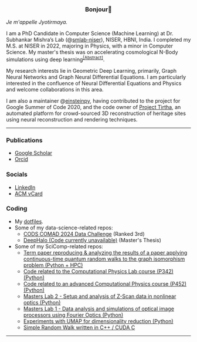 <h3 align=center>Bonjour👋</h3>

_Je m'appelle Jyotirmaya._

I am a PhD Candidate in Computer Science (Machine Learning) at Dr. Subhankar Mishra’s Lab (@[smlab-niser](https://github.com/smlab-niser/)), NISER, HBNI, India. I completed my M.S. at NISER in 2022, majoring in Physics, with a minor in Computer Science. My master's thesis was on accelerating cosmological N-Body simulations using deep learning<sup>[[Abstract]](https://dl.acm.org/doi/abs/10.1145/3570991.3571023)</sup>.

My research interests lie in Geometric Deep Learning, primarily, Graph Neural Networks and Graph Neural Differential Equations. I am particularly interested in the confluence of Neural Differential Equations and Physics and welcome collaborations in this area.

I am also a maintainer @[einsteinpy](https://github.com/einsteinpy/einsteinpy), having contributed to the project for Google Summer of Code 2020, and the code owner of [Project Tirtha](https://github.com/smlab-niser/tirtha-public/), an automated platform for crowd-sourced 3D reconstruction of heritage sites using neural reconstruction and rendering techniques.

----
### Publications
* [Google Scholar](https://scholar.google.com/citations?user=_oZOByUAAAAJ&hl=en)
* [Orcid](https://orcid.org/0000-0002-2688-9421)

### Socials
* [LinkedIn](https://www.linkedin.com/in/jshivottam/)
* [ACM vCard](https://member.acm.org/~jshivottam)

### Coding
* My [dotfiles](https://github.com/JeS24/dotfiles).
* Some of my data-science-related repos:
  * [CODS COMAD 2024 Data Challenge](https://github.com/JeS24/kaggle-cods23) (Ranked 3rd)
  * [DeepHalo (Code currently unavailable)](https://github.com/deephalo/deephalo) (Master's Thesis)
* Some of my SciComp-related repos:
  * [Term paper reproducing & analyzing the results of a paper applying continuous-time quantum random walks to the graph isomorphism problem (Python + HPC)](https://github.com/JeS24/CTQW-graph-isomorphism)
  * [Code related to the Computational Physics Lab course (P342) (Python)](https://github.com/JeS24/P342---Computational-Physics-Laboratory)
  * [Code related to an advanced Computational Physics course (P452) (Python)](https://github.com/JeS24/p452-comp-phys-all)
  * [Masters Lab 2 - Setup and analysis of Z-Scan data in nonlinear optics (Python)](https://github.com/JeS24/z_scan)
  * [Masters Lab 1 - Data analysis and simulations of optical image processors using Fourier Optics (Python)](https://github.com/JeS24/fourieroptics)
  * [Experiments with UMAP for dimensionality reduction (Python)](https://github.com/JeS24/umap-cs460)
  * [Simple Random Walk written in C++ / CUDA C](https://github.com/JeS24/RandomWalk)

<!-- TODO: Add ML projects -->

<!-- [![Typing SVG](https://readme-typing-svg.demolab.com?font=Roboto&weight=500size=24&duration=4000&pause=1000&width=435&lines=I+am+an+aspiring+Data+Scientist!)](https://git.io/typing-svg) -->
----

<!-- 

<div align=center>

### Tech stack
[![JeS24's GitHub Stats](https://github-readme-stats.vercel.app/api?username=jes24&layout=compact&theme=radical&show_icons=true&langs_count=10)](https://github.com/jes24/github-readme-stats) 

| (Courtesy of academia) | ![JeS24's Languages](https://github-readme-stats.vercel.app/api/top-langs/?username=jes24&layout=compact&theme=radical&langs_count=10) |
|:--:|:--:|
| **(A more interesting view)** | ![JeS24's Languages](https://github-readme-stats.vercel.app/api/top-langs/?username=jes24&layout=compact&theme=radical&langs_count=10&hide=jupyter%20notebook) |

<img width="500" src="https://metrics.lecoq.io/jes24" alt="Github Metrics">

![Visual Studio Code](https://img.shields.io/badge/Visual%20Studio%20Code-0078d7.svg?style=for-the-badge&logo=visual-studio-code&logoColor=white)
![Notepad++](https://img.shields.io/badge/Notepad++-90E59A.svg?style=for-the-badge&logo=notepad%2b%2b&logoColor=black)
![Replit](https://img.shields.io/badge/Replit-DD1200?style=for-the-badge&logo=Replit&logoColor=white)
![Windows Terminal](https://img.shields.io/badge/Windows%20Terminal-%234D4D4D.svg?style=for-the-badge&logo=windows-terminal&logoColor=white)
![Linux](https://img.shields.io/badge/Linux-FCC624?style=for-the-badge&logo=linux&logoColor=black)
![Windows](https://img.shields.io/badge/Windows-0078D6?style=for-the-badge&logo=windows&logoColor=white)
![Python](https://img.shields.io/badge/Python-3776AB?style=for-the-badge&logo=python&logoColor=white)
![Julia](https://img.shields.io/badge/Julia-9558B2?style=for-the-badge&logo=julia&logoColor=white)
![C++](https://img.shields.io/badge/C++-00599C?style=for-the-badge&logo=c%2B%2B&logoColor=white)
![Rust](https://img.shields.io/badge/Rust-000000?style=for-the-badge&logo=rust&logoColor=white)
![Java](https://img.shields.io/badge/java-%23ED8B00.svg?style=for-the-badge&logo=java&logoColor=white)
![Shell Script](https://img.shields.io/badge/shell_script-%23121011.svg?style=for-the-badge&logo=gnu-bash&logoColor=white)
![GitHub](https://img.shields.io/badge/github-%23121011.svg?style=for-the-badge&logo=github&logoColor=white)
![GitLab](https://img.shields.io/badge/gitlab-%23181717.svg?style=for-the-badge&logo=gitlab&logoColor=white)
![Markdown](https://img.shields.io/badge/markdown-%23000000.svg?style=for-the-badge&logo=markdown&logoColor=white)
![LaTeX](https://img.shields.io/badge/latex-%23008080.svg?style=for-the-badge&logo=latex&logoColor=white)
![Jupyter](https://img.shields.io/badge/Jupyter-%23F37626.svg?style=for-the-badge&logo=Jupyter&logoColor=white)
![PyTorch](https://img.shields.io/badge/PyTorch-%23EE4C2C.svg?style=for-the-badge&logo=PyTorch&logoColor=white)
![Lightning](https://img.shields.io/badge/-Lightning-792ee5?logo=pytorchlightning&logoColor=white&style=for-the-badge)
![TensorFlow](https://img.shields.io/badge/TensorFlow-%23FF6F00.svg?style=for-the-badge&logo=TensorFlow&logoColor=white)
![Keras](https://img.shields.io/badge/Keras-%23D00000.svg?style=for-the-badge&logo=Keras&logoColor=white)
![scikit-learn](https://img.shields.io/badge/scikit--learn-%23F7931E.svg?style=for-the-badge&logo=scikit-learn&logoColor=white)
![mlflow](https://img.shields.io/badge/mlflow-%23d9ead3.svg?style=for-the-badge&logo=numpy&logoColor=blue)
![NumPy](https://img.shields.io/badge/numpy-%23013243.svg?style=for-the-badge&logo=numpy&logoColor=white)
![SciPy](https://img.shields.io/badge/SciPy-%230C55A5.svg?style=for-the-badge&logo=scipy&logoColor=%white)
![Matplotlib](https://img.shields.io/badge/Matplotlib-%23ffffff.svg?style=for-the-badge&logo=Matplotlib&logoColor=black)
![Pandas](https://img.shields.io/badge/pandas-%23150458.svg?style=for-the-badge&logo=pandas&logoColor=white)
![Plotly](https://img.shields.io/badge/Plotly-%233F4F75.svg?style=for-the-badge&logo=plotly&logoColor=white)
![Django](https://img.shields.io/badge/django-%23092E20.svg?style=for-the-badge&logo=django&logoColor=white)
![Flask](https://img.shields.io/badge/flask-%23000.svg?style=for-the-badge&logo=flask&logoColor=white)
![HTML5](https://img.shields.io/badge/html5-%23E34F26.svg?style=for-the-badge&logo=html5&logoColor=white)
![Sass](https://img.shields.io/badge/Sass-hotpink.svg?style=for-the-badge&logo=sass&logoColor=white)
![TailwindCSS](https://img.shields.io/badge/tailwindcss-%2338B2AC.svg?style=for-the-badge&logo=tailwind-css&logoColor=white)
![JavaScript](https://img.shields.io/badge/javascript-%23323330.svg?style=for-the-badge&logo=javascript&logoColor=%23F7DF1E)    
![jQuery](https://img.shields.io/badge/jquery-%230769AD.svg?style=for-the-badge&logo=jquery&logoColor=white)
![NodeJS](https://img.shields.io/badge/node.js-6DA55F?style=for-the-badge&logo=node.js&logoColor=white)
![Gatsby](https://img.shields.io/badge/Gatsby-%23663399.svg?style=for-the-badge&logo=gatsby&logoColor=white)
![Next JS](https://img.shields.io/badge/Next-black?style=for-the-badge&logo=next.js&logoColor=white)
![Nuxtjs](https://img.shields.io/badge/Nuxt-002E3B?style=for-the-badge&logo=nuxtdotjs&logoColor=#00DC82)
![Postgres](https://img.shields.io/badge/postgres-%23316192.svg?style=for-the-badge&logo=postgresql&logoColor=white)
![Docker](https://img.shields.io/badge/docker-%230db7ed.svg?style=for-the-badge&logo=docker&logoColor=white)
![Heroku](https://img.shields.io/badge/heroku-%23430098.svg?style=for-the-badge&logo=heroku&logoColor=white)
![Apache](https://img.shields.io/badge/apache-%23D42029.svg?style=for-the-badge&logo=apache&logoColor=white)
![Gunicorn](https://img.shields.io/badge/gunicorn-%298729.svg?style=for-the-badge&logo=gunicorn&logoColor=white)
![Nginx](https://img.shields.io/badge/nginx-%23009639.svg?style=for-the-badge&logo=nginx&logoColor=white)
![Qiskit](https://img.shields.io/badge/Qiskit-%236929C4.svg?style=for-the-badge&logo=Qiskit&logoColor=white)
<img src="https://cdn.jsdelivr.net/gh/devicons/devicon/icons/matlab/matlab-original.svg" width="30" height="30"/>
<img src="https://static-00.iconduck.com/assets.00/mathematica-icon-256x256-ts3b9iaw.png" alt="Mathematica" width="30" height="30"/>
</div>

----

-->
